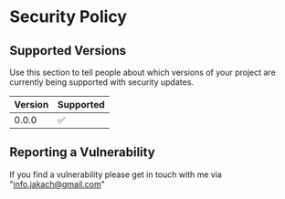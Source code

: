 # Security Policy

## Supported Versions

Use this section to tell people about which versions of your project are
currently being supported with security updates.

| Version | Supported          |
| ------- | ------------------ |
| 0.0.0   | :white_check_mark: |


## Reporting a Vulnerability

If you find a vulnerability please get in touch with me via "info.jakach@gmail.com"
